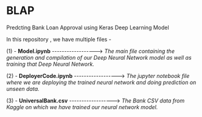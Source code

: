 # BLAP
Predcting Bank Loan Approval using Keras Deep Learning Model

In this repository , we have multiple files - 

(1) - **Model.ipynb** ------------------> *The main file containing the generation and compilation of our Deep Neural Network model as well as training that Deep Neural Network.*

(2) - **DeployerCode.ipynb** ------------------> *The jupyter notebook file where we are deploying the trained neural network and doing prediction on unseen data.*

(3) - **UniversalBank.csv** ------------------> *The Bank CSV data from Kaggle on which we have trained our neural network model.*
